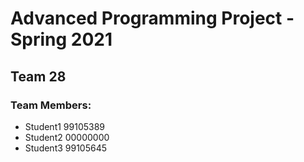 # Advanced Programming Project - Spring 2021
## Team 28

### Team Members:
- Student1 99105389
- Student2 00000000
- Student3 99105645
